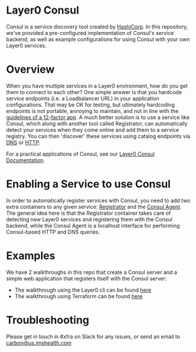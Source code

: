 # Layer0 Consul

Consul is a service discovery tool created by [HashiCorp](https://www.consul.io/intro/). In this repository, we've provided a pre-configured implementation of Consul's service backend, as well as example configurations for using Consul with your own Layer0 services. 

# Overview

When you have multiple services in a Layer0 environment, how do you get them to connect to each other? One simple answer is that you hardcode service endpoints (i.e. a Loadbalancer URL) in your application configurations. That may be OK for testing, but ultimately hardcoding endpoints is not portable, annoying to maintain, and not in line with the [guidelines of a 12-factor app](https://12factor.net/). A much better solution is to use a service like Consul, which along with another tool called Registrator, can automatically detect your services when they come online and add them to a service registry. You can then 'discover' these services using catalog endpoints via [DNS](https://www.consul.io/docs/agent/dns.html) or [HTTP](https://www.consul.io/docs/agent/http.html).

For a practical applications of Consul, see our [Layer0 Consul Documentation](http://docs.xfra.ims.io/guides/consul/).

# Enabling a Service to use Consul

In order to automatically register services with Consul, you need to add two extra containers to any given service: 
[Registrator](https://github.com/gliderlabs/registrator) and the [Consul Agent](https://www.consul.io/docs/agent/basics.html). 
The general idea here is that the Registrator container takes care of detecting new Layer0 services and registering them with the Consul backend, 
while the Consul Agent is a localhost interface for performing Consul-based HTTP and DNS queries. 

# Examples
We have 2 walkthroughs in this repo that create a Consul server and a simple web application that registers itself with the Consul server:
* The walkthrough using the Layer0 cli can be found [here](https://github.com/quintilesims/consul/tree/master/example/cli)
* The walkthrough using Terraform can be found [here](https://github.com/quintilesims/consul/tree/master/example/terraform)

# Troubleshooting

Please get in touch in #xfra on Slack for any issues, or send an email to <carbon@us.imshealth.com>
